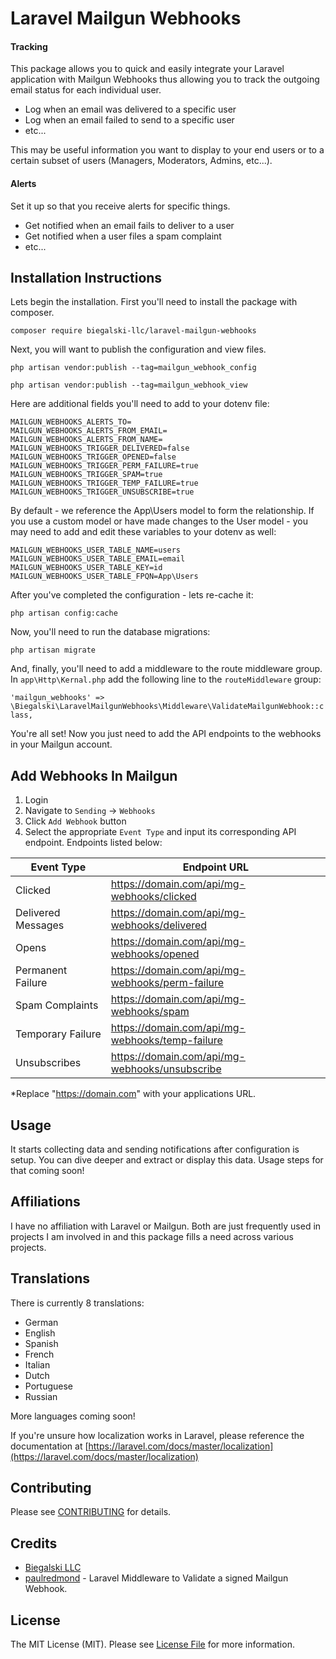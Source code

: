 # Laravel Mailgun Webhooks

#### Tracking
This package allows you to quick and easily integrate your Laravel application with Mailgun Webhooks thus allowing you to track the outgoing email status for each individual user.

- Log when an email was delivered to a specific user
- Log when an email failed to send to a specific user
- etc...

This may be useful information you want to display to your end users or to a certain subset of users (Managers, Moderators, Admins, etc...). 

#### Alerts
Set it up so that you receive alerts for specific things.
- Get notified when an email fails to deliver to a user
- Get notified when a user files a spam complaint
- etc...

## Installation Instructions

Lets begin the installation. First you'll need to install the package with composer.

`composer require biegalski-llc/laravel-mailgun-webhooks`

Next, you will want to publish the configuration and view files.

`php artisan vendor:publish --tag=mailgun_webhook_config`

`php artisan vendor:publish --tag=mailgun_webhook_view`

Here are additional fields you'll need to add to your dotenv file:

```
MAILGUN_WEBHOOKS_ALERTS_TO=
MAILGUN_WEBHOOKS_ALERTS_FROM_EMAIL=
MAILGUN_WEBHOOKS_ALERTS_FROM_NAME=
MAILGUN_WEBHOOKS_TRIGGER_DELIVERED=false
MAILGUN_WEBHOOKS_TRIGGER_OPENED=false
MAILGUN_WEBHOOKS_TRIGGER_PERM_FAILURE=true
MAILGUN_WEBHOOKS_TRIGGER_SPAM=true
MAILGUN_WEBHOOKS_TRIGGER_TEMP_FAILURE=true
MAILGUN_WEBHOOKS_TRIGGER_UNSUBSCRIBE=true
```

By default - we reference the App\Users model to form the relationship. If you use a custom model or have made changes to the User model - you may need to add and edit these variables to your dotenv as well:

```
MAILGUN_WEBHOOKS_USER_TABLE_NAME=users
MAILGUN_WEBHOOKS_USER_TABLE_EMAIL=email
MAILGUN_WEBHOOKS_USER_TABLE_KEY=id
MAILGUN_WEBHOOKS_USER_TABLE_FPQN=App\Users
```

After you've completed the configuration - lets re-cache it:

`php artisan config:cache`

Now, you'll need to run the database migrations:

`php artisan migrate`

And, finally, you'll need to add a middleware to the route middleware group. In `app\Http\Kernal.php` add the following line to the `routeMiddleware` group:

`'mailgun_webhooks' => \Biegalski\LaravelMailgunWebhooks\Middleware\ValidateMailgunWebhook::class,`

You're all set! Now you just need to add the API endpoints to the webhooks in your Mailgun account.

## Add Webhooks In Mailgun

1. Login
2. Navigate to `Sending` -> `Webhooks`
3. Click `Add Webhook` button
4. Select the appropriate `Event Type` and input its corresponding API endpoint. Endpoints listed below:

| Event Type | Endpoint URL |
| ----------- | ----------- |
| Clicked | https://domain.com/api/mg-webhooks/clicked |
| Delivered Messages | https://domain.com/api/mg-webhooks/delivered |
| Opens | https://domain.com/api/mg-webhooks/opened |
| Permanent Failure | https://domain.com/api/mg-webhooks/perm-failure |
| Spam Complaints | https://domain.com/api/mg-webhooks/spam |
| Temporary Failure | https://domain.com/api/mg-webhooks/temp-failure |
| Unsubscribes | https://domain.com/api/mg-webhooks/unsubscribe |

*Replace "https://domain.com" with your applications URL.

## Usage

It starts collecting data and sending notifications after configuration is setup. You can dive deeper and extract or display this data. Usage steps for that coming soon!


## Affiliations

I have no affiliation with Laravel or Mailgun. Both are just frequently used in projects I am involved in and this package fills a need across various projects.

## Translations

There is currently 8 translations:

- German
- English
- Spanish
- French
- Italian
- Dutch
- Portuguese
- Russian

More languages coming soon!

If you're unsure how localization works in Laravel, please reference the documentation at [https://laravel.com/docs/master/localization](https://laravel.com/docs/master/localization)

## Contributing

Please see [CONTRIBUTING](CONTRIBUTING.md) for details.

## Credits
- [Biegalski LLC](https://biegal.ski/)
- [paulredmond](https://gist.github.com/paulredmond/14523d3bd8062f9ce48cdd1340b3f171) - Laravel Middleware to Validate a signed Mailgun Webhook.

## License

The MIT License (MIT). Please see [License File](LICENSE.md) for more information.
